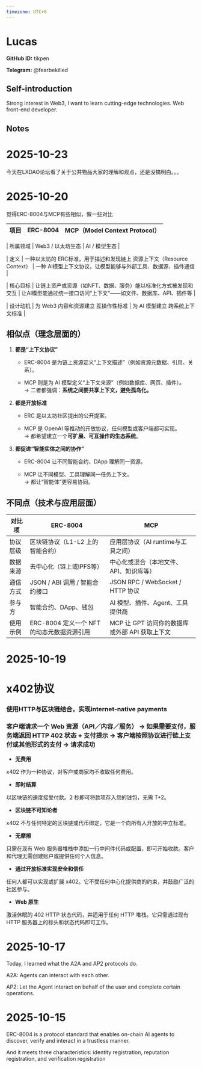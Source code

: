 ```yaml
---
timezone: UTC+8
---
```


# Lucas

**GitHub ID:** tikpen

**Telegram:** @fearbekilled

## Self-introduction

Strong interest in Web3, I want to learn cutting-edge technologies.
Web front-end developer.

## Notes
<!-- Content_START -->
# 2025-10-23
<!-- DAILY_CHECKIN_2025-10-23_START -->
今天在LXDAO论坛看了关于公共物品大家的理解和观点，还是没搞明白。。。
<!-- DAILY_CHECKIN_2025-10-23_END -->

# 2025-10-20
<!-- DAILY_CHECKIN_2025-10-20_START -->

觉得ERC-8004与MCP有些相似，做一些对比

| 项目 | ERC-8004 | MCP（Model Context Protocol） |
| --- | --- | --- |

| 所属领域 | Web3 / 以太坊生态 | AI / 模型生态 |

| 定义 | 一种以太坊的 ERC标准，用于描述和发现链上 资源上下文（Resource Context） | 一种 AI模型上下文协议，让模型能够与外部工具、数据源、插件通信 |

| 核心目标 | 让链上资产或资源（如NFT、数据、服务）能以标准化方式被发现和交互 | 让AI模型能通过统一接口访问“上下文”——如文件、数据库、API、插件等 |

| 设计动机 | 为 Web3 内容和资源建立 互操作性标准 | 为 AI 模型建立 跨系统上下文标准 |

## 相似点（理念层面的）

1.  **都是“上下文协议”**
    
    -   ERC-8004 是为链上资源定义“上下文描述”（例如资源元数据、引用、关系）。
        
    -   MCP 则是为 AI 模型定义“上下文来源”（例如数据库、网页、插件）。  
        → 二者都强调：**系统之间要共享上下文，避免孤岛化。**
        
2.  **都是开放标准**
    
    -   ERC 是以太坊社区提出的公开提案。
        
    -   MCP 是 OpenAI 等推动的开放协议，任何模型或客户端都可实现。  
        → 都希望建立一个**可扩展、可互操作的生态系统**。
        
3.  **都促进“智能实体之间的协作”**
    
    -   ERC-8004 让不同智能合约、DApp 理解同一资源。
        
    -   MCP 让不同模型、工具理解同一任务上下文。  
        → 都让“智能体”更容易协同。
        

## 不同点（技术与应用层面）

| 对比项 | ERC-8004 | MCP |
| --- | --- | --- |
| 协议层级 | 区块链协议（L1-L2 上的智能合约） | 应用层协议（AI runtime与工具之间） |
| 数据来源 | 去中心化（链上或IPFS等） | 中心化或混合（本地文件、API、知识库等） |
| 通信方式 | JSON / ABI 调用 / 智能合约接口 | JSON RPC / WebSocket / HTTP 协议 |
| 参与方 | 智能合约、DApp、钱包 | AI 模型、插件、Agent、工具提供商 |
| 使用示例 | ERC-8004 定义一个 NFT 的动态元数据资源引用 | MCP 让 GPT 访问你的数据库或外部 API 获取上下文 |
<!-- DAILY_CHECKIN_2025-10-20_END -->

# 2025-10-19
<!-- DAILY_CHECKIN_2025-10-19_START -->


# x402协议

### 使用HTTP与区块链结合，实现internet-native payments

### 客户端请求一个 Web 资源（API／内容／服务） → 如果需要支付，服务端返回 HTTP 402 状态 + 支付提示 → 客户端按照协议进行链上支付或其他形式的支付 → 请求成功

-   **无费用**
    

x402 作为一种协议，对客户或商家均不收取任何费用。

-   **即时结算**
    

以区块链的速度接受付款。2 秒即可将款项存入您的钱包，无需 T+2。

-   **区块链不可知论者**
    

x402 不与任何特定的区块链或代币绑定，它是一个向所有人开放的中立标准。

-   **无摩擦**
    

只需在现有 Web 服务器堆栈中添加一行中间件代码或配置，即可开始收款。客户和代理无需创建账户或提供任何个人信息。

-   **通过开放标准实现安全和信任**
    

任何人都可以实现或扩展 x402。它不受任何中心化提供商的约束，并鼓励广泛的社区参与。

-   **Web 原生**
    

激活休眠的 402 HTTP 状态代码，并适用于任何 HTTP 堆栈。它只需通过现有 HTTP 服务器上的标头和状态代码即可工作。
<!-- DAILY_CHECKIN_2025-10-19_END -->

# 2025-10-17
<!-- DAILY_CHECKIN_2025-10-17_START -->



Today, I learned what the A2A and AP2 protocols do.

A2A: Agents can interact with each other.

AP2: Let the Agent interact on behalf of the user and complete certain operations.
<!-- DAILY_CHECKIN_2025-10-17_END -->

# 2025-10-15
<!-- DAILY_CHECKIN_2025-10-15_START -->




ERC-8004 is a protocol standard that enables on-chain AI agents to discover, verify and interact in a trustless manner.

And it meets three characteristics: identity registration, reputation registration, and verification registration
<!-- DAILY_CHECKIN_2025-10-15_END -->
<!-- Content_END -->
